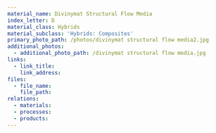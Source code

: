 ```yaml
---
material_name: Divinymat Structural Flow Media
index_letter: D
material_class: Hybrids
material_subclass: 'Hybrids: Composites'
primary_photo_path: /photos/divinymat structural flow media2.jpg
additional_photos:
  - additional_photo_path: /divinymat structural flow media.jpg
links:
  - link_title:
    link_address:
files:
  - file_name:
    file_path:
relations:
  - materials:
  - processes:
  - products:
---
```



